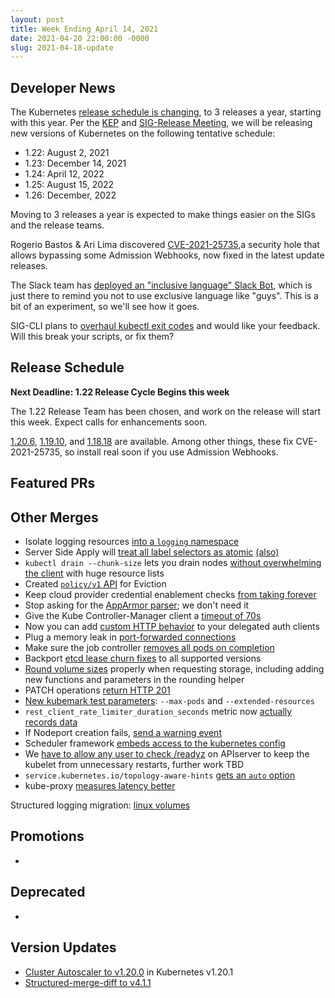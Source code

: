 ```yaml
---
layout: post
title: Week Ending April 14, 2021
date: 2021-04-20 22:00:00 -0000
slug: 2021-04-18-update
---
```


## Developer News

The Kubernetes [release schedule is changing](https://groups.google.com/g/kubernetes-dev/c/IxnWeVRIadM), to 3 releases a year, starting with this year.  Per the [KEP]()
 and [SIG-Release Meeting](), we will be releasing new versions of Kubernetes on the following tentative schedule:

* 1.22: August 2, 2021
* 1.23: December 14, 2021
* 1.24: April 12, 2022
* 1.25: August 15, 2022
* 1.26: December, 2022

Moving to 3 releases a year is expected to make things easier on the SIGs and the release teams.

Rogerio Bastos & Ari Lima discovered [CVE-2021-25735](https://groups.google.com/g/kubernetes-dev/c/ES_850GbJ1U),a security hole that allows bypassing some Admission Webhooks, now fixed in the latest update releases.

The Slack team has [deployed an "inclusive language" Slack Bot](https://github.com/kubernetes/community/issues/5660), which is just there to remind you not to use exclusive language like "guys".  This is a bit of an experiment, so we'll see how it goes.

SIG-CLI plans to [overhaul kubectl exit codes](https://github.com/kubernetes/enhancements/pull/2574) and would like your feedback.  Will this break your scripts, or fix them?

## Release Schedule

**Next Deadline: 1.22 Release Cycle Begins this week**

The 1.22 Release Team has been chosen, and work on the release will start this week.  Expect calls for enhancements soon.

[1.20.6](https://github.com/kubernetes/kubernetes/blob/master/CHANGELOG/CHANGELOG-1.20.md), [1.19.10](https://github.com/kubernetes/kubernetes/blob/master/CHANGELOG/CHANGELOG-1.19.md), and [1.18.18](https://github.com/kubernetes/kubernetes/blob/master/CHANGELOG/CHANGELOG-1.18.md) are available.  Among other things, these fix CVE-2021-25735, so install real soon if you use Admission Webhooks.

## Featured PRs


## Other Merges

* Isolate logging resources [into a `logging` namespace](https://github.com/kubernetes/kubernetes/pull/68004)
* Server Side Apply will [treat all label selectors as atomic](https://github.com/kubernetes/kubernetes/pull/97989) [(also)](https://github.com/kubernetes/kubernetes/pull/100684)
* `kubectl drain --chunk-size` lets you drain nodes [without overwhelming the client](https://github.com/kubernetes/kubernetes/pull/100148) with huge resource lists
* Created [`policy/v1` API](https://github.com/kubernetes/kubernetes/pull/100724) for Eviction 
* Keep cloud provider credential enablement checks [from taking forever](https://github.com/kubernetes/kubernetes/pull/93260)
* Stop asking for the [AppArmor parser](https://github.com/kubernetes/kubernetes/pull/97968); we don't need it
* Give the Kube Controller-Manager client a [timeout of 70s](https://github.com/kubernetes/kubernetes/pull/99358)
* Now you can add [custom HTTP behavior](https://github.com/kubernetes/kubernetes/pull/99775) to your delegated auth clients
* Plug a memory leak in [port-forwarded connections](https://github.com/kubernetes/kubernetes/pull/99839)
* Make sure the job controller [removes all pods on completion](https://github.com/kubernetes/kubernetes/pull/99963)
* Backport [etcd lease churn fixes](https://github.com/kubernetes/kubernetes/pull/100084) to all supported versions
* [Round volume sizes](https://github.com/kubernetes/kubernetes/pull/100100) properly when requesting storage, including adding new functions and parameters in the rounding helper
* PATCH operations [return HTTP 201](https://github.com/kubernetes/kubernetes/pull/100141)
* [New kubemark test parameters](https://github.com/kubernetes/kubernetes/pull/100267): `--max-pods` and `--extended-resources`
* `rest_client_rate_limiter_duration_seconds` metric now [actually records data](https://github.com/kubernetes/kubernetes/pull/100311)
* If Nodeport creation fails, [send a warning event](https://github.com/kubernetes/kubernetes/pull/100599)
* Scheduler framework [embeds access to the kubernetes config](https://github.com/kubernetes/kubernetes/pull/100644)
* We [have to allow any user to check /readyz](https://github.com/kubernetes/kubernetes/pull/100678) on APIserver to keep the kubelet from unnecessary restarts, further work TBD
* `service.kubernetes.io/topology-aware-hints` [gets an `auto` option](https://github.com/kubernetes/kubernetes/pull/100728)
* kube-proxy [measures latency better](https://github.com/kubernetes/kubernetes/pull/100861)

Structured logging migration: [linux volumes](https://github.com/kubernetes/kubernetes/pull/99566)

## Promotions

*

## Deprecated

*

## Version Updates

* [Cluster Autoscaler to v1.20.0](https://github.com/kubernetes/kubernetes/pull/97012) in Kubernetes v1.20.1
* [Structured-merge-diff to v4.1.1](https://github.com/kubernetes/kubernetes/pull/100784)
